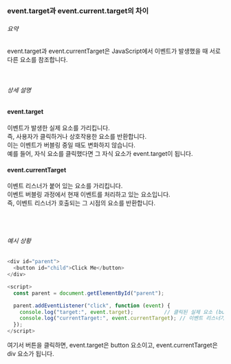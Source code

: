 ### event.target과 event.current.target의 차이

###### 요약

event.target과 event.currentTarget은 JavaScript에서 이벤트가 발생했을 때 서로 다른 요소를 참조합니다.

<br />

###### 상세 설명

#### event.target

이벤트가 발생한 실제 요소를 가리킵니다. <br />
즉, 사용자가 클릭하거나 상호작용한 요소를 반환합니다. <br />
이는 이벤트가 버블링 중일 때도 변화하지 않습니다. <br />
예를 들어, 자식 요소를 클릭했다면 그 자식 요소가 event.target이 됩니다. <br />

#### event.currentTarget

이벤트 리스너가 붙어 있는 요소를 가리킵니다. <br />
이벤트 버블링 과정에서 현재 이벤트를 처리하고 있는 요소입니다. <br />
즉, 이벤트 리스너가 호출되는 그 시점의 요소를 반환합니다.

<br />
<br />

###### 예시 상황

```js
<div id="parent">
  <button id="child">Click Me</button>
</div>

<script>
  const parent = document.getElementById("parent");

  parent.addEventListener("click", function (event) {
    console.log("target:", event.target);          // 클릭된 실제 요소 (button)
    console.log("currentTarget:", event.currentTarget); // 이벤트 리스너가 붙어 있는 요소 (div)
  });
</script>
```

여기서 버튼을 클릭하면, event.target은 button 요소이고, event.currentTarget은 div 요소가 됩니다.
